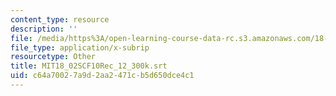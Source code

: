 ```yaml
---
content_type: resource
description: ''
file: /media/https%3A/open-learning-course-data-rc.s3.amazonaws.com/18-02sc-multivariable-calculus-fall-2010/c64a70027a9d2aa2471cb5d650dce4c1_MIT18_02SCF10Rec_12_300k.srt
file_type: application/x-subrip
resourcetype: Other
title: MIT18_02SCF10Rec_12_300k.srt
uid: c64a7002-7a9d-2aa2-471c-b5d650dce4c1
---
```

